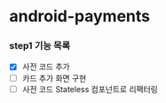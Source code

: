 # android-payments

### step1 기능 목록
- [x] 사전 코드 추가 
- [ ] 카드 추가 화면 구현  
- [ ] 사전 코드 Stateless 컴포넌트로 리팩터링 
